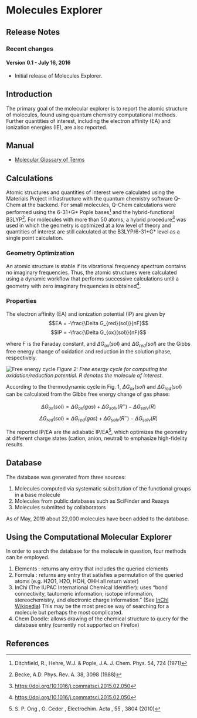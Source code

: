 # Molecules Explorer

## Release Notes

### Recent changes

#### Version 0.1 - July 16, 2016

- Initial release of Molecules Explorer.

## Introduction

The primary goal of the molecular explorer is to report the atomic structure of molecules, found using quantum chemistry computational methods.
Further quantities of interest, including the electron affinity (EA) and ionization energies (IE), are also reported.

## Manual

- [Molecular Glossary of Terms](/user-guide/molecular_terms)

## Calculations

Atomic structures and quantities of interest were calculated using the Materials Project infrastructure with the quantum chemistry software Q-Chem at the backend.
For small molecules, Q-Chem calculations were performed using the 6-31+G\* Pople bases[^1] and the hybrid-functional B3LYP[^2].
For molecules with more than 50 atoms, a hybrid procedure[^3] was used in which the geometry is optimized at a low level of theory and quantities of interest are still calculated at the B3LYP/6-31+G\* level as a single point calculation.

### Geometry Optimization

An atomic structure is stable if its vibrational frequency spectrum contains no imaginary frequencies.
Thus, the atomic structures were calculated using a dynamic workflow that performs successive calculations until a geometry with zero imaginary frequencies is obtained[^3].

### Properties

The electron affinity (EA) and ionization potential (IP) are given by
$$EA = -\frac{\Delta G_{red}(sol)}{nF}$$
$$IP = -\frac{\Delta G_{ox}(sol)}{nF}$$

where F is the Faraday constant, and $\Delta G_{ox}(sol)$ and $\Delta G_{red}(sol)$ are the Gibbs free energy change of oxidation and reduction in the solution phase, respectively.

![Free energy cycle](img/molecules-explorer/free_energy_cycle.png)
_Figure 2: Free energy cycle for computing the oxidation/reduction potential. R denotes the molecule of interest._

According to the thermodynamic cycle in Fig. 1, $\Delta G_{ox}(sol)$ and $\Delta G_{red}(sol)$ can be calculated from the Gibbs free energy change of gas phase:

$$\Delta G_{ox}(sol)=\Delta G_{ox}(gas)+\Delta G_{solv}(R^+)-\Delta G_{solv}(R)$$
$$\Delta G_{red}(sol)=\Delta G_{red}(gas)+\Delta G_{solv}(R^-)-\Delta G_{solv}(R)$$

The reported IP/EA are the adiabatic IP/EA[^4], which optimizes the geometry at different charge states (cation, anion, neutral) to emphasize high-fidelity results.

## Database

The database was generated from three sources:

1. Molecules computed via systematic substitution of the functional groups in a base molecule
2. Molecules from public databases such as SciFinder and Reaxys
3. Molecules submitted by collaborators

As of May, 2019 about 22,000 molecules have been added to the database.

## Using the Computational Molecular Explorer

In order to search the database for the molecule in question, four methods can be employed.

1. Elements : returns any entry that includes the queried elements
2. Formula : returns any entry that satisfies a permutation of the queried atoms (e.g.
   H2O1, H2O, HOH, OHH all return water)
3. InChi (The IUPAC International Chemical Identifier): uses “bond connectivity,
   tautomeric information, isotope information, stereochemistry, and electronic charge
   information.” (See [InChI
   Wikipedia](https://en.wikipedia.org/wiki/International_Chemical_Identifier)) This may
   be the most precise way of searching for a molecule but perhaps the most complicated.
4. Chem Doodle: allows drawing of the chemical structure to query for the database entry
   (currently not supported on Firefox)

## References

[^1]: Ditchfield, R., Hehre, W.J. & Pople, J.A. J. Chem. Phys. 54, 724 (1971)
[^2]: Becke, A.D. Phys. Rev. A. 38, 3098 (1988)
[^3]: <https://doi.org/10.1016/j.commatsci.2015.02.050>
[^4]: S. P. Ong , G. Ceder , Electrochim. Acta , 55 , 3804 (2010)
